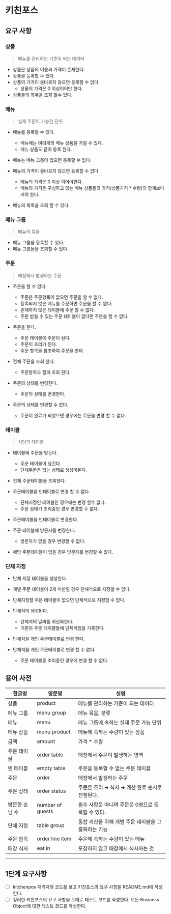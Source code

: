# 키친포스

## 요구 사항


### 상품
> 메뉴를 관리하는 기준이 되는 데이터   

* 상품은 상품의 이름과 가격이 존재한다.
* 상품을 등록할 수 있다.
* 상품의 가격이 올바르지 않으면 등록할 수 없다
  * 상품의 가격은 0 이상이어만 한다.
* 상품들의 목록을 조회 할수 있다.

### 메뉴
> 실제 주문이 가능한 단위

* 메뉴를 등록할 수 있다.
  * 메뉴에는 여러개의 메뉴 상품을 가질 수 있다.
  * 메뉴 상품도 같이 등록 된다.
* 메뉴는 메뉴 그룹이 없으면 등록할 수 없다.
* 메뉴의 가격이 올바르지 않으면 등록할 수 없다.
  * 메뉴의 가격은 0 이상 이어야한다.
  * 메뉴의 가격은 구성하고 있는 메뉴 상품들의 가격(상품가격 * 수량)의 합계보다 커야 한다.

* 메뉴의 목록을 조회 할 수 있다.

### 메뉴 그룹
> 메뉴의 묶음
* 메뉴 그룹을 등록할 수 있다.
* 메뉴 그룹들을 조회할 수 있다.

### 주문 
> 매장에서 발생하는 주문
* 주문을 할 수 없다
  * 주문은 주문항목이 없으면 주문을 할 수 없다.
  * 등록되지 않은 메뉴를 주문하면 주문을 할 수 없다.
  * 존재하지 않은 테이블에 주문 할 수 없다.
  * 주문 받을 수 있는 주문 테이블이 없다면 주문을 할 수 없다.
* 주문을 한다.
  * 주문 테이블에 주문이 된다.
  * 주문이 조리가 된다.
  * 주문 항목을 참조하여 주문을 한다.

* 전체 주문을 조회 한다.
  * 주문항목과 함께 조회 된다.

* 주문의 상태를 변경한다.
  * 주문의 상태를 변경한다.
  
* 주문의 상태를 변경할 수 없다.
  * 주문이 완료가 되었으면 경우에는 주문을 변경 할 수 없다.

 ### 테이블
> 식당의 테이블

* 테이블에 주문을 받는다.
  * 주문 테이블이 생긴다.
  * 단체주문은 없는 상태로 생성이된다.

* 전체 주문테이블을 조회한다.

* 주문테이블을 빈테이블로 변경 할 수 없다.
  * 단체지정인 테이블인 경우에는 변경 할수 없다.
  * 주문 상태가 조리중인 경우 변경할 수 없다.
* 주문테이블을 빈테이블로 변경한다.

* 주문 테이블에 방문자를 변경한다.
  * 방문자가 없을 경우 변경할 수 없다.
* 해당 주문테이블이 없을 경우 방문자를 변경할 수 없다.

### 단체 지정
* 단체 지정 테이블을 생성한다.
* 개별 주문 테이블이 2개 미만일 경우 단체석으로 지정할 수 없다.
* 단체지정할 주문 테이블이 없으면 단체석으로 지정할 수 없다.
* 단체석이 생성된다.
  * 단체석의 날짜를 최신화한다.
  * 기존의 주문 테이블들에 단체석임을 기록한다.

* 단체석을 개인 주문테이블로 변경 한다.
* 단체석을 개인 주문테이블로 변경 할 수 없다.
  * 주문 테이블중 조리중인 경우에 변경 할 수 없다.

  
## 용어 사전

| 한글명 | 영문명 | 설명 |
| --- | --- | --- |
| 상품 | product | 메뉴를 관리하는 기준이 되는 데이터 |
| 메뉴 그룹 | menu group | 메뉴 묶음, 분류 |
| 메뉴 | menu | 메뉴 그룹에 속하는 실제 주문 가능 단위 |
| 메뉴 상품 | menu product | 메뉴에 속하는 수량이 있는 상품 |
| 금액 | amount | 가격 * 수량 |
| 주문 테이블 | order table | 매장에서 주문이 발생하는 영역 |
| 빈 테이블 | empty table | 주문을 등록할 수 없는 주문 테이블 |
| 주문 | order | 매장에서 발생하는 주문 |
| 주문 상태 | order status | 주문은 조리 ➜ 식사 ➜ 계산 완료 순서로 진행된다. |
| 방문한 손님 수 | number of guests | 필수 사항은 아니며 주문은 0명으로 등록할 수 있다. |
| 단체 지정 | table group | 통합 계산을 위해 개별 주문 테이블을 그룹화하는 기능 |
| 주문 항목 | order line item | 주문에 속하는 수량이 있는 메뉴 |
| 매장 식사 | eat in | 포장하지 않고 매장에서 식사하는 것 |



--- 
## 1단계 요구사항
 - [ ] kitchenpos 패키지의 코드를 보고 키친포스의 요구 사항을 README.md에 작성한다.
 - [ ] 정리한 키친포스의 요구 사항을 토대로 테스트 코드를 작성한다. 모든 Business Object에 대한 테스트 코드를 작성한다. 